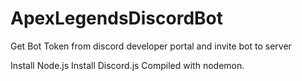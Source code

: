 # ApexLegendsDiscordBot

Get Bot Token from discord developer portal and invite bot to server

Install Node.js
Install Discord.js
Compiled with nodemon.


